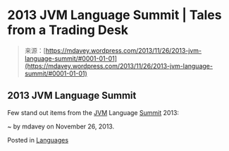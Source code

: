 <!--yml
category: 未分类
date: 2024-05-18 05:57:06
-->

# 2013 JVM Language Summit | Tales from a Trading Desk

> 来源：[https://mdavey.wordpress.com/2013/11/26/2013-jvm-language-summit/#0001-01-01](https://mdavey.wordpress.com/2013/11/26/2013-jvm-language-summit/#0001-01-01)

## 2013 JVM Language Summit

Few stand out items from the [JVM](http://www.oracle.com/technetwork/java/javase/community/jvmls2013-2013900.html) Language [Summit](http://www.infoq.com/news/2013/11/jvm-language-summit) 2013:

~ by mdavey on November 26, 2013.

Posted in [Languages](https://mdavey.wordpress.com/category/languages/)